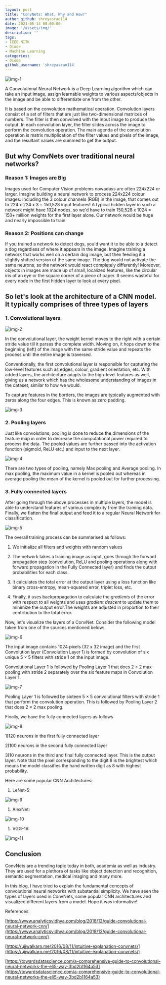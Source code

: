 ```yaml
---
layout: post
title: "ConvNets: What, Why and How?"
author_github: shreyasrao114
date: 2021-05-14 00:00:00
image: '/assets/img/'
description: ''
tags:
- IEEE NITK
- Diode
- Machine Learning
categories:
- Diode
github_username: 'shreyasrao114'
---
```


![img-1](/blog/assets/img/convnets-what-why-how/img1.jpg)

A Convolutional Neural Network is a Deep Learning algorithm which can take an input image, assign learnable weights to various aspects/objects in the image and be able to differentiate one from the other.

It is based on the convolution mathematical operation. Convolution layers consist of a set of filters that are just like two-dimensional matrices of numbers. The filter is then convolved with the input image to produce the output. In each convolution layer, the filter slides across the image to perform the convolution operation. The main agenda of the convolution operation is matrix multiplication of the filter values and pixels of the image, and the resultant values are summed to get the output.

## But why ConvNets over traditional neural networks?

### Reason 1: Images are Big

Images used for Computer Vision problems nowadays are often 224x224 or larger. Imagine building a neural network to process 224x224 colour images: including the 3 colour channels (RGB) in the image, that comes out to 224 x 224 x 3 = 150,528 input features! A typical hidden layer in such a network might have 1024 nodes, so we&#39;d have to train 150,528 x 1024 = 150+ million weights for the first layer alone. Our network would be huge and nearly impossible to train.

### Reason 2: Positions can change

If you trained a network to detect dogs, you&#39;d want it to be able to a detect a dog regardless of where it appears in the image. Imagine training a network that works well on a certain dog image, but then feeding it a slightly shifted version of the same image. The dog would not activate the same neurons, so the network would react completely differently! Moreover, objects in images are made up of small, localized features, like the circular iris of an eye or the square corner of a piece of paper. It seems wasteful for every node in the first hidden layer to look at every pixel.

## So let&#39;s look at the architecture of a CNN model. It typically comprises of three types of layers

### 1. Convolutional layers

![img-2](/blog/assets/img/convnets-what-why-how/img2.jpg)

In the convolutional layer, the weight kernel moves to the right with a certain stride value till it parses the complete width. Moving on, it hops down to the beginning (left) of the image with the same stride value and repeats the process until the entire image is traversed.

Conventionally, the first convolutional layer is responsible for capturing the low-level features such as edges, colour, gradient orientation, etc. With added layers, the architecture adapts to the high-level features as well, giving us a network which has the wholesome understanding of images in the dataset, similar to how we would.

To capture features in the borders, the images are typically augmented with zeros along the four edges. This is known as zero padding.

![img-3](/blog/assets/img/convnets-what-why-how/img3.png)

### 2. Pooling layers

Just like convolutions, pooling is done to reduce the dimensions of the feature map in order to decrease the computational power required to process the data. The pooled values are further passed into the activation function (sigmoid, ReLU etc.) and input to the next layer.

![img-4](/blog/assets/img/convnets-what-why-how/img4.png)

There are two types of pooling, namely Max pooling and Average pooling. In max pooling, the maximum value in a kernel is pooled out whereas in average pooling the mean of the kernel is pooled out for further processing.

### 3. Fully connected layers

After going through the above processes in multiple layers, the model is able to understand features of various complexity from the training data. Finally, we flatten the final output and feed it to a regular Neural Network for classification.

![img-5](/blog/assets/img/convnets-what-why-how/img5.jpg)

The overall training process can be summarised as follows:

1. We initialize all filters and weights with random values

2. The network takes a training image as input, goes through the forward propagation step (convolution, ReLU and pooling operations along with forward propagation in the Fully Connected layer) and finds the output probabilities for each class.

3. It calculates the total error at the output layer using a loss function like binary cross-entropy, mean-squared error, triplet loss, etc.

4. Finally, it uses backpropagation to calculate the _gradients_ of the error with respect to all weights and uses _gradient descent_ to update them to minimize the output error.The weights are adjusted in proportion to their contribution to the total error.

Now, let&#39;s visualize the layers of a ConvNet. Consider the following model taken from one of the sources mentioned below:

![img-6](/blog/assets/img/convnets-what-why-how/img6.png)

The input image contains 1024 pixels (32 x 32 image) and the first Convolution layer (Convolution Layer 1) is formed by convolution of six unique 5 × 5 filters with stride 1 on the input image.

Convolutional Layer 1 is followed by Pooling Layer 1 that does 2 × 2 max pooling with stride 2 separately over the six feature maps in Convolution Layer 1.

![img-7](/blog/assets/img/convnets-what-why-how/img7.png)

Pooling Layer 1 is followed by sixteen 5 × 5 convolutional filters with stride 1 that perform the convolution operation. This is followed by Pooling Layer 2 that does 2 × 2 max pooling.

Finally, we have the fully connected layers as follows

![img-8](/blog/assets/img/convnets-what-why-how/img8.png)

1)120 neurons in the first fully connected layer

2)100 neurons in the second fully connected layer

3)10 neurons in the third and final fully connected layer. This is the output layer. Note that the pixel corresponding to the digit 8 is the brightest which means the model classifies the hand written digit as 8 with highest probability.

Here are some popular CNN Architectures:

1. LeNet-5:

![img-9](/blog/assets/img/convnets-what-why-how/img9.png)

1. AlexNet:

![img-10](/blog/assets/img/convnets-what-why-how/img10.png)

1. VGG-16:

![img-11](/blog/assets/img/convnets-what-why-how/img11.png)

## Conclusion

ConvNets are a trending topic today in both, academia as well as industry. They are used for a plethora of tasks like object detection and recognition, semantic segmentation, medical imaging and many more.

In this blog, I have tried to explain the fundamental concepts of convolutional neural networks with substantial simplicity. We have seen the types of layers used in ConvNets, some popular CNN architectures and visualized different layers from a model. Hope it was informative!

References:

[https://www.analyticsvidhya.com/blog/2018/12/guide-convolutional-neural-network-cnn/](https://www.analyticsvidhya.com/blog/2018/12/guide-convolutional-neural-network-cnn/)

[https://ujjwalkarn.me/2016/08/11/intuitive-explanation-convnets/](https://ujjwalkarn.me/2016/08/11/intuitive-explanation-convnets/)

[https://towardsdatascience.com/a-comprehensive-guide-to-convolutional-neural-networks-the-eli5-way-3bd2b1164a53](https://towardsdatascience.com/a-comprehensive-guide-to-convolutional-neural-networks-the-eli5-way-3bd2b1164a53)